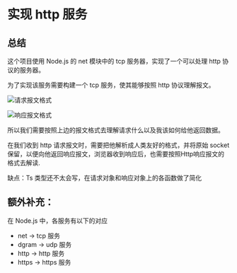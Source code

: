 # 实现 http 服务

## 总结

这个项目使用 Node.js 的 net 模块中的 tcp 服务器，实现了一个可以处理 http 协议的服务器。

为了实现该服务需要构建一个 tcp 服务，使其能够按照 http 协议理解报文。

![请求报文格式](https://user-images.githubusercontent.com/36471625/186146225-8c2b32a1-2b45-4f75-9811-eb3e699c1fda.png)

![响应报文格式](https://user-images.githubusercontent.com/36471625/186146110-d79e4850-5c53-422c-b88b-7f8074879be0.png)

所以我们需要按照上边的报文格式去理解请求什么以及我该如何给他返回数据。

在我们收到 http 请求报文时，需要把他解析成人类友好的格式，并将原始 socket 保留，以便向他返回响应报文，浏览器收到响应后，也需要按照Http响应报文的格式去解读.

缺点：Ts 类型还不太会写，在请求对象和响应对象上的各函数做了简化

## 额外补充：

在 Node.js 中，各服务有以下的对应
- net -> tcp 服务
- dgram -> udp 服务
- http -> http 服务
- https -> https 服务
